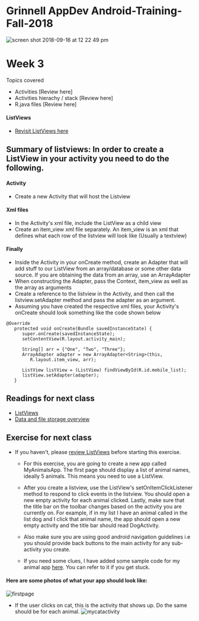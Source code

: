 # Grinnell AppDev Android-Training-Fall-2018

![screen shot 2018-09-16 at 12 22 49 pm](https://user-images.githubusercontent.com/20831683/45599089-48662500-b9ab-11e8-927a-c8d5f31b88f2.png)

# Week 3
Topics covered
 - Activities [Review here]
 - Activities hierachy / stack [Review here]
 - R.java files [Review here]

#### ListViews
 - [Revisit ListViews here](https://www.tutorialspoint.com/android/android_list_view.htm)

## Summary of listviews: In order to create a ListView in your activity you need to do the following. 

#### Activity
- Create a new Activity that will host the Listview 

#### Xml files
- In the Activity's xml file, include the ListView as a child view
- Create an item_view xml file separately. An item_view is an xml that defines
what each row of the listview will look like (Usually a textview)

#### Finally 
- Inside the Activity in your onCreate method, create an Adapter that will add stuff to our ListView from an array/database
or some other data source. If you are obtaining the data from an array, use an ArrayAdapter
- When constructing the Adapter, pass the Context, item_view as well as the array as arguments
- Create a reference to the listview in the Activity, and then call the listview.setAdapter method
and pass the adapter as an argument.
- Assuming you have created the respective xml files, your Activity's onCreate should look something like the code shown below

```
@Override
   protected void onCreate(Bundle savedInstanceState) {
      super.onCreate(savedInstanceState);
      setContentView(R.layout.activity_main);

      String[] arr = {"One", "Two", "Three"}; 
      ArrayAdapter adapter = new ArrayAdapter<String>(this, 
         R.layout.item_view, arr);

      ListView listView = (ListView) findViewById(R.id.mobile_list);
      listView.setAdapter(adapter);
   }
   ```

## Readings for next class 
 - [ListViews](https://www.tutorialspoint.com/android/android_list_view.htm)
 - [Data and file storage overview](https://developer.android.com/guide/topics/data/data-storage)

## Exercise for next class
 - If you haven't, please [review ListViews](https://www.tutorialspoint.com/android/android_list_view.htm) before starting this exercise. 
  
   - For this exercise, you are going to create a new app called MyAnimalsApp. The first page should display a list of animal names, ideally 
   5 animals. This means you need to use a ListView. 
   - After you create a listview, use the ListView's setOnItemClickListener method to respond to click events in the listview. You should open
   a new empty activity for each animal clicked. Lastly, make sure that the title bar on the toolbar changes based on the activity you are currently on. For example, if in my list I have an animal called in the list dog and I click that animal name, the app should open a new empty activity and the title bar should read DogActivity.
   - Also make sure you are using good android navigation guidelines i.e you should provide back buttons to the main activity for any sub-activity you create. 

   - If you need some clues, I have added some sample code for my animal app [here](https://github.com/GrinnellAppDev/Android-Training-Fall-2018/tree/master/MyAnimalsApp). You can refer to it if you get stuck.

#### Here are some photos of what your app should look like:
   
![firstpage](https://user-images.githubusercontent.com/20831683/46588014-a510a900-ca5a-11e8-8522-e5c50cb284b3.png)

- If the user clicks on cat, this is the activity that shows up. Do the same should be for each animal. 
![mycatactivity](https://user-images.githubusercontent.com/20831683/46588018-a93cc680-ca5a-11e8-89ad-c3d359e1c5ea.png)







